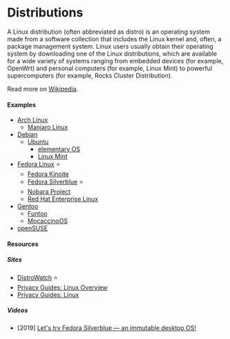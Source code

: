 # Distributions

A Linux distribution (often abbreviated as distro) is an operating system made from a software collection that includes the Linux kernel and, often, a package management system. Linux users usually obtain their operating system by downloading one of the Linux distributions, which are available for a wide variety of systems ranging from embedded devices (for example, OpenWrt) and personal computers (for example, Linux Mint) to powerful supercomputers (for example, Rocks Cluster Distribution).

Read more on [Wikipedia](https://en.wikipedia.org/wiki/Linux_distribution).

#### Examples
- [Arch Linux](https://archlinux.org)
    - [Manjaro Linux](https://manjaro.org)
- [Debian](https://www.debian.org)
    - [Ubuntu](https://ubuntu.com)
        - [elementary OS](https://elementary.io)
        - [Linux Mint](https://linuxmint.com)
- [Fedora Linux](https://getfedora.org) ⭐
    - [Fedora Kinoite](https://kinoite.fedoraproject.org)
    - [Fedora Silverblue](https://silverblue.fedoraproject.org) ⭐
    - [Nobara Project](https://nobaraproject.org)
    - [Red Hat Enterprise Linux](https://redhat.com/rhel)
- [Gentoo](https://www.gentoo.org)
    - [Funtoo](https://www.funtoo.org)
    - [MocaccinoOS](https://www.mocaccino.org)
- [openSUSE](https://www.opensuse.org)

#### Resources

##### Sites
- [DistroWatch](https://distrowatch.com) ⭐
- [Privacy Guides: Linux Overview](https://www.privacyguides.org/linux-desktop/overview)
- [Privacy Guides: Linux](https://www.privacyguides.org/linux-desktop)

##### Videos
- [2019] [Let's try Fedora Silverblue — an immutable desktop OS!](https://www.youtube.com/watch?v=-hpV5l-gJnQ)
